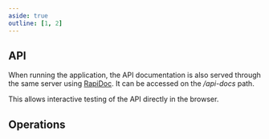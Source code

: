 ```yaml
---
aside: true
outline: [1, 2]
---
```


<!-- markdownlint-disable no-inline-html no-empty-links first-line-heading -->
<script setup>
import { useOpenapi } from 'vitepress-openapi/client'

const paths = useOpenapi().getPathsByVerbs()
</script>

<OAInfo />

## API

When running the application, the API documentation is also served through the same server using
[RapiDoc](https://rapidocweb.com/). It can be accessed on the _/api-docs_ path.

This allows interactive testing of the API directly in the browser.

<!-- <OAServers /> -->

## Operations

<template v-for="path in paths">

- <OAOperationLink :operationId="path.operationId" :method="path.verb" :title="path.summary" :href="`/dev/api/operations/${path.operationId}`" :key="path.operationId"/>

</template>
